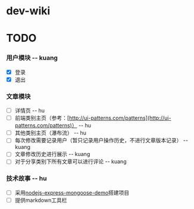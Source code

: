 dev-wiki
========



# TODO
### 用户模块  -- kuang
- [x] 登录
- [x] 退出

### 文章模块
- [ ] 详情页  -- hu
- [ ] 前端类别主页（参考：[http://ui-patterns.com/patterns](http://ui-patterns.com/patterns)）  -- hu
- [ ] 其他类别主页（瀑布流）  -- hu
- [ ] 每次修改需要记录用户（暂只记录用户操作历史，不进行文章版本记录） -- kuang
- [ ] 文章修改历史进行展示  -- kuang
- [ ] 对于分享类别下所有文章可以进行评论 -- kuang

### 技术故事 -- hu
- [ ] 采用[nodejs-express-mongoose-demo](https://github.com/madhums/nodejs-express-mongoose-demo)搭建项目
- [ ] 提供markdown工具栏
